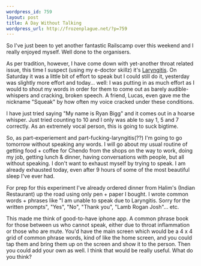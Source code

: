 ```yaml
--- 
wordpress_id: 759
layout: post
title: A Day Without Talking
wordpress_url: http://frozenplague.net/?p=759
---
```

So I've just been to yet another fantastic Railscamp over this weekend and I really enjoyed myself. Well done to the organisers.

As per tradition, however, I have come down with yet-another throat related issue, this time I suspect (using my e-doctor skillz) it's <a href="http://en.wikipedia.org/wiki/Laryngitis">Laryngitis</a>. On Saturday it was a little bit of effort to speak but I could still do it, yesterday was slightly more effort and today... well: I was putting in as much effort as I would to shout my words in order for them to come out as barely audible-whispers and cracking, broken speech. A friend, Lucas, even gave me the nickname "Squeak" by how often my voice cracked under these conditions. 

I have just tried saying "My name is Ryan Bigg" and it comes out in a hoarse whisper. Just tried counting to 10 and I only was able to say 1, 5 and 7 correctly. As an extremely vocal person, this is going to suck bigtime.

So, as part-experiement and part-fucking-laryngitis(??) I'm going to go tomorrow without speaking any words. I will go about my usual routine of getting food + coffee for Chendo from the shops on the way to work, doing my job, getting lunch & dinner, having conversations with people, but all without speaking. I don't want to exhaust myself by trying to speak. I am already exhausted today, even after 9 hours of some of the most beautiful sleep I've ever had.

For prep for this experiment I've already ordered dinner from Halim's (Indian Restaurant) up the road using only pen + paper I bought. I wrote common words + phrases like "I am unable to speak due to Laryngitis. Sorry for the written prompts", "Yes", "No", "Thank you", "Lamb Rogan Josh"... etc.

This made me think of good-to-have iphone app. A common phrase book for those between us who cannot speak, either due to throat inflammation or those who are mute. You'd have the main screen which would be a 4 x 4 grid of common phrase words, kind of like the home screen, and you could tap them and bring them up on the screen and show it to the person. Then you could add your own as well. I think that would be really useful. What do you think?
